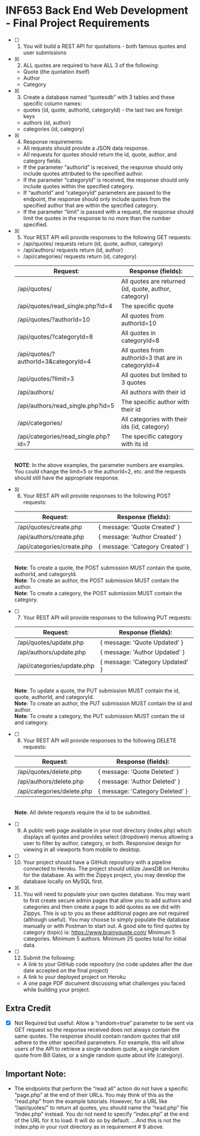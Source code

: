 # INF653 Back End Web Development - Final Project Requirements

- [ ] 1. You will build a REST API for quotations - both famous quotes and user submissions

- [x] 2. ALL quotes are required to have ALL 3 of the following:
  - Quote (the quotation itself)
  - Author
  - Category

- [x] 3. Create a database named “quotesdb” with 3 tables and these specific column names:
  - quotes (id, quote, authorId, categoryId) - the last two are foreign keys
  - authors (id, author)
  - categories (id, category)

- [x] 4. Response requirements:
  - All requests should provide a JSON data response.
  - All requests for quotes should return the id, quote, author, and category fields.
  - If the parameter “authorId” is received, the response should only include quotes attributed to the specified author.
  - If the parameter “categoryId” is received, the response should only include quotes within the specified category.
  - If “authorId” and “categoryId” parameters are passed to the endpoint, the response should only include quotes from the specified author that are within the specified category.
  - If the parameter “limit” is passed with a request, the response should limit the quotes in the response to no more than the number specified.

- [x] 5. Your REST API will provide responses to the following GET requests:
  - /api/quotes/ requests return (id, quote, author, category)
  - /api/authors/ requests return (id, author)
  - /api/categories/ requests return (id, category)

  | Request:                             | Response (fields):                                    |
  | ------------------------------------ | ----------------------------------------------------- |
  | /api/quotes/                         | All quotes are returned (id, quote, author, category) |
  | /api/quotes/read_single.php?id=4     | The specific quote                                    |
  | /api/quotes/?authorId=10             | All quotes from authorId=10                           |
  | /api/quotes/?categoryId=8            | All quotes in categoryId=8                            |
  | /api/quotes/?authorId=3&categoryId=4 | All quotes from authorId=3 that are in categoryId=4   |
  | /api/quotes/?limit=3                 | All quotes but limited to 3 quotes                    |
  | /api/authors/                        | All authors with their id                             |
  | /api/authors/read_single.php?id=5    | The specific author with their id                     |
  | /api/categories/                     | All categories with their ids (id, category)          |
  | /api/categories/read_single.php?id=7 | The specific category with its id                     |

  \
    **NOTE**: In the above examples, the parameter numbers are examples. You could change the limit=5 or
    the authorId=2, etc. and the requests should still have the appropriate response.

- [x] 6. Your REST API will provide responses to the following POST requests:

  | Request:                             | Response (fields):                                          |
  | ------------------------------------ | ----------------------------------------------------------- |
  | /api/quotes/create.php               | { message: 'Quote Created' }                                |
  | /api/authors/create.php              | { message: 'Author Created' }                               |
  | /api/categories/create.php           | { message: 'Category Created' }                             |

  \
    **Note**: To create a quote, the POST submission MUST contain the quote, authorId, and categoryId.\
    **Note**: To create an author, the POST submission MUST contain the author.\
    **Note**: To create a category, the POST submission MUST contain the category.

- [ ] 7. Your REST API will provide responses to the following PUT requests:

  | Request:                             | Response (fields):                                             |
  | ------------------------------------ | -------------------------------------------------------------- |
  | /api/quotes/update.php               | { message: 'Quote Updated' }                                   |
  | /api/authors/update.php              | { message: 'Author Updated' }                                  |
  | /api/categories/update.php           | { message: 'Category Updated' }                                |

  \
    **Note**: To update a quote, the PUT submission MUST contain the id, quote, authorId, and categoryId.\
    **Note**: To create an author, the PUT submission MUST contain the id and author.\
    **Note**: To create a category, the PUT submission MUST contain the id and category.

- [ ] 8. Your REST API will provide responses to the following DELETE requests:

  | Request:                             | Response (fields):                                             |
  | ------------------------------------ | -------------------------------------------------------------- |
  | /api/quotes/delete.php               | { message: 'Quote Deleted' }                                   |
  | /api/authors/delete.php              | { message: 'Author Deleted' }                                  |
  | /api/categories/delete.php           | { message: 'Category Deleted' }                                |

  \
    **Note**: All delete requests require the id to be submitted.

- [ ] 9. A public web page available in your root directory (index.php) which displays all quotes and provides select (dropdown) menus allowing a user to filter by author, category, or both. Responsive design for viewing in all viewports from mobile to desktop.

- [ ] 10. Your project should have a GitHub repository with a pipeline connected to Heroku. The project should utilize JawsDB on Heroku for the database. As with the Zippys project, you may develop the database locally on MySQL first.

- [x] 11. You will need to populate your own quotes database. You may want to first create secure admin pages that allow you to add authors and categories and then create a page to add quotes as we did with Zippys. This is up to you as these additional pages are not required (although useful). You may choose to simply populate the database manually or with Postman to start out. A good site to find quotes by category (topic) is: https://www.brainyquote.com/ Minimum 5 categories. Minimum 5 authors. Minimum 25 quotes total for initial data.

- [ ] 12. Submit the following:
  - A link to your GitHub code repository (no code updates after the due date accepted on the final project)
  - A link to your deployed project on Heroku
  - A one page PDF document discussing what challenges you faced while building your project.

## Extra Credit

- [x] Not Required but useful: Allow a “random=true” parameter to be sent via GET request so the response received does not always contain the same quotes. The response should contain random quotes that still adhere to the other specified parameters. For example, this will allow users of the API to retrieve a single random quote, a single random quote from Bill Gates, or a single random quote about life (category).

## Important Note:

- The endpoints that perform the “read all” action do not have a specific “page.php” at the end of their URLs. You may think of this as the “read.php” from the example tutorials. However, for a URL like “/api/quotes/” to return all quotes, you should name the “read.php” file “index.php” instead. You do not need to specify “index.php” at the end of the URL for it to load. It will do so by default. ...And this is not the index.php in your root directory as in requirement # 9 above.
